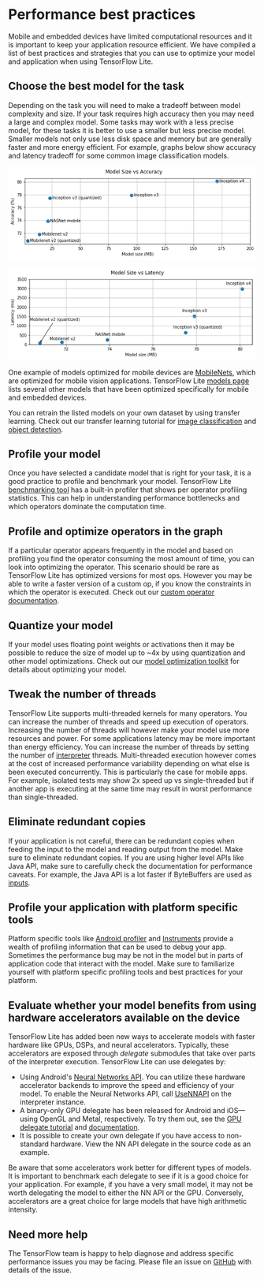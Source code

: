# Performance best practices

Mobile and embedded devices have limited computational resources and it is
important to keep your application resource efficient. We have compiled a list
of best practices and strategies that you can use to optimize your model and
application when using TensorFlow Lite.

## Choose the best model for the task
Depending on the task you will need to make a tradeoff between model complexity and size. If your task requires high accuracy then you may need a large and complex model. Some tasks may work with a less precise model, for these tasks it is better to use a smaller but less precise model. Smaller models not only use less disk space and memory but are generally faster and more energy efficient. For example, graphs below show accuracy and latency tradeoff for some common image classification models.

![accuracy vs model size](../images/performance/model_size_vs_accuracy.png "Accuracy vs Model size")


![latency vs model size](../images/performance/model_size_vs_latency.png "Latency vs Model size")

One example of models optimized for mobile devices are [MobileNets](https://arxiv.org/abs/1704.04861), which are optimized for mobile vision applications. TensorFlow Lite [models page](../models.md) lists several other models that have been optimized specifically for mobile and embedded devices.

You can retrain the listed models on your own dataset by using transfer learning. Check out our transfer learning tutorial for
[image classification](https://codelabs.developers.google.com/codelabs/tensorflow-for-poets/#0) and
 [object detection](https://medium.com/tensorflow/training-and-serving-a-realtime-mobile-object-detector-in-30-minutes-with-cloud-tpus-b78971cf1193).


## Profile your model
Once you have selected a candidate model that is right for your task, it is a good practice to profile and benchmark your model. TensorFlow Lite [benchmarking tool](https://github.com/tensorflow/tensorflow/tree/master/tensorflow/lite/tools/benchmark) has a built-in profiler that shows per operator profiling statistics. This can help in understanding performance bottlenecks and which operators dominate the computation time.

## Profile and optimize operators in the graph
If a particular operator appears frequently in the model and based on profiling you find the operator consuming the most amount of time, you can look into optimizing the operator.
 This scenario should be rare as TensorFlow Lite has optimized versions for most ops. However you may be able to write a faster version of a custom op, if you know the constraints in which the operator is executed. Check out our [custom operator documentation](../custom_operators.md).

## Quantize your model
If your model uses floating point weights or activations then it may be possible to reduce the size of model up to ~4x by using quantization and other model optimizations. Check out our [model optimization toolkit](model_optimization.md) for details about optimizing your model. 

## Tweak the number of threads

TensorFlow Lite supports multi-threaded kernels for many operators. You can
increase the number of threads and speed up execution of operators. Increasing
the number of threads will however make your model use more resources and power.
For some applications latency may be more important than energy efficiency. You
can increase the number of threads by setting the number of
[interpreter](https://github.com/tensorflow/tensorflow/blob/master/tensorflow/lite/interpreter.h#L333)
threads. Multi-threaded execution however comes at the cost of increased
performance variability depending on what else is been executed concurrently.
This is particularly the case for mobile apps. For example, isolated tests may
show 2x speed up vs single-threaded but if another app is executing at the same
time may result in worst performance than single-threaded.

## Eliminate redundant copies

If your application is not careful, there can be redundant copies when feeding
the input to the model and reading output from the model. Make sure to eliminate
redundant copies. If you are using higher level APIs like Java API, make sure to
carefully check the documentation for performance caveats. For example, the Java
API is a lot faster if ByteBuffers are used as
[inputs](https://github.com/tensorflow/tensorflow/blob/master/tensorflow/lite/java/src/main/java/org/tensorflow/lite/Interpreter.java#L175).

## Profile your application with platform specific tools
Platform specific tools like [Android profiler](https://developer.android.com/studio/profile/android-profiler) and [Instruments](https://help.apple.com/instruments/mac/current/) provide a wealth of profiling information that can be used to debug your app. Sometimes the performance bug may be not in the model but in parts of application code that interact with the model. Make sure to familiarize yourself with platform specific profiling tools and best practices for your platform.

## Evaluate whether your model benefits from using hardware accelerators available on the device

TensorFlow Lite has added been new ways to accelerate models with faster
hardware like GPUs, DSPs, and neural accelerators. Typically, these accelerators
are exposed through *delegate* submodules that take over parts of the
interpreter execution. TensorFlow Lite can use delegates by:

*   Using Android's
    [Neural Networks API](https://developer.android.com/ndk/guides/neuralnetworks/).
    You can utilize these hardware accelerator backends to improve the speed and
    efficiency of your model. To enable the Neural Networks API, call
    [UseNNAPI](https://github.com/tensorflow/tensorflow/blob/master/tensorflow/lite/interpreter.h#L330)
    on the interpreter instance.
*   A binary-only GPU delegate has been released for Android and iOS—using
    OpenGL and Metal, respectively. To try them out, see the
    [GPU delegate tutorial](gpu.md) and [documentation](gpu_advanced.md).
*   It is possible to create your own delegate if you have access to
    non-standard hardware. View the NN API delegate in the source code as an
    example.

Be aware that some accelerators work better for different types of models. It is
important to benchmark each delegate to see if it is a good choice for your
application. For example, if you have a very small model, it may not be worth
delegating the model to either the NN API or the GPU. Conversely, accelerators
are a great choice for large models that have high arithmetic intensity.

## Need more help

The TensorFlow team is happy to help diagnose and address specific performance
issues you may be facing. Please file an issue on
[GitHub](https://github.com/tensorflow/tensorflow/issues) with details of the
issue.

